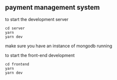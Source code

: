 ## payment management system

to start the development server

```
cd server
yarn
yarn dev
```
make sure you have an instance of mongodb running

to start the front-end development
```
cd frontend
yarn
yarn dev
```
